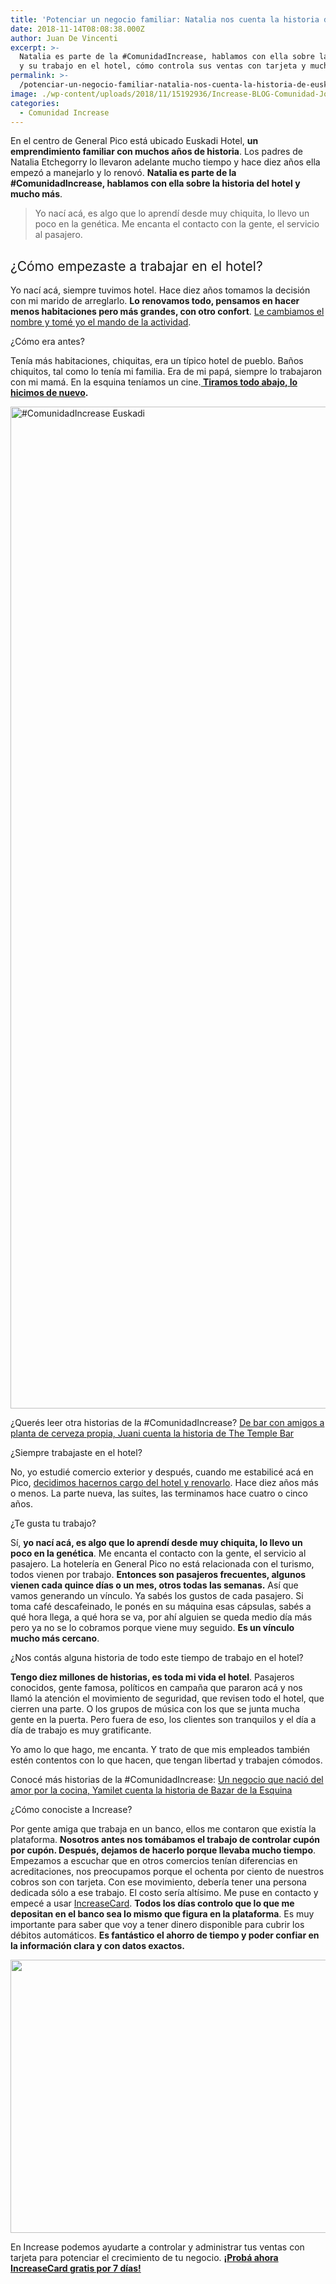 ```yaml
---
title: 'Potenciar un negocio familiar: Natalia nos cuenta la historia de Euskadi Hotel'
date: 2018-11-14T08:08:38.000Z
author: Juan De Vincenti
excerpt: >-
  Natalia es parte de la #ComunidadIncrease, hablamos con ella sobre la historia
  y su trabajo en el hotel, cómo controla sus ventas con tarjeta y mucho más.
permalink: >-
  /potenciar-un-negocio-familiar-natalia-nos-cuenta-la-historia-de-euskadi-hotel/
image: ./wp-content/uploads/2018/11/15192936/Increase-BLOG-Comunidad-Jose-01.png
categories:
  - Comunidad Increase
---
```

<span style="font-weight: 400;">En el centro de General Pico está ubicado Euskadi Hotel, <strong>un emprendimiento familiar con muchos años de historia</strong>. Los padres de Natalia Etchegorry lo llevaron adelante mucho tiempo y hace diez años ella empezó a manejarlo y lo renovó. <strong>Natalia es parte de la #ComunidadIncrease, hablamos con ella sobre la historia del hotel y mucho más</strong>.</span>

> Yo nací acá, es algo que lo aprendí desde muy chiquita, lo llevo un poco en la genética. Me encanta el contacto con la gente, el servicio al pasajero.

## <span style="font-weight: 400;">¿Cómo empezaste a trabajar en el hotel?</span>

<span style="font-weight: 400;">Yo nací acá, siempre tuvimos hotel. Hace diez años tomamos la decisión con mi marido de arreglarlo. <strong>Lo renovamos todo, pensamos en hacer menos habitaciones pero más grandes, con otro confort</strong>. <a href="https://www.increasecard.com/4-tips-para-crear-la-identidad-de-marca-de-tu-comercio/">Le cambiamos el nombre y tomé yo el mando de la actividad</a>.</span>

<span style="font-weight: 400;">¿Cómo era antes?</span>

<span style="font-weight: 400;">Tenía más habitaciones, chiquitas, era un típico hotel de pueblo. Baños chiquitos, tal como lo tenía mi familia. Era de mi papá, siempre lo trabajaron con mi mamá. En la esquina teníamos un cine.<strong><a href="https://increasecard.com/como-armar-un-plan-financiero-para-tu-comercio/"> Tiramos todo abajo, lo hicimos de nuevo</a>.</strong></span>

<img class="aligncenter wp-image-4342 size-full" src="https://d1nzec96y7u1ro.cloudfront.net/wp-content/uploads/2018/11/15192445/Increase-Evento-Conciliacio%CC%81n-1.jpg" alt="#ComunidadIncrease Euskadi" width="2405" height="1603" srcset="https://d1nzec96y7u1ro.cloudfront.net/wp-content/uploads/2018/11/15192445/Increase-Evento-Conciliacio%CC%81n-1.jpg 2405w, https://d1nzec96y7u1ro.cloudfront.net/wp-content/uploads/2018/11/15192445/Increase-Evento-Conciliacio%CC%81n-1-300x200.jpg 300w, https://d1nzec96y7u1ro.cloudfront.net/wp-content/uploads/2018/11/15192445/Increase-Evento-Conciliacio%CC%81n-1-768x512.jpg 768w, https://d1nzec96y7u1ro.cloudfront.net/wp-content/uploads/2018/11/15192445/Increase-Evento-Conciliacio%CC%81n-1-1024x683.jpg 1024w" sizes="(max-width: 2405px) 100vw, 2405px" /> 

<span style="font-weight: 400;">¿Querés leer otra historias de la #ComunidadIncrease? </span>[<span style="font-weight: 400;">De bar con amigos a planta de cerveza propia, Juani cuenta la historia de The Temple Bar</span>](https://www.increasecard.com/de-bar-con-amigos-a-planta-de-cerveza-propia-juani-cuenta-la-historia-de-the-temple-bar/)

<span style="font-weight: 400;">¿Siempre trabajaste en el hotel?</span>

<span style="font-weight: 400;">No, yo estudié comercio exterior y después, cuando me estabilicé acá en Pico, <a href="https://increasecard.com/consejos-para-ambientar-un-negocio/">decidimos hacernos cargo del hotel y renovarlo</a>. Hace diez años más o menos. La parte nueva, las suites, las terminamos hace cuatro o cinco años.</span>

<span style="font-weight: 400;">¿Te gusta tu trabajo?</span>

<span style="font-weight: 400;">Sí, <strong>yo nací acá, es algo que lo aprendí desde muy chiquita, lo llevo un poco en la genética</strong>. Me encanta el contacto con la gente, el servicio al pasajero. La hotelería en General Pico no está relacionada con el turismo, todos vienen por trabajo. <strong>Entonces son pasajeros frecuentes, algunos vienen cada quince días o un mes, otros todas las semanas.</strong> Así que vamos generando un vínculo. Ya sabés los gustos de cada pasajero. Si toma café descafeinado, le ponés en su máquina esas cápsulas, sabés a qué hora llega, a qué hora se va, por ahí alguien se queda medio día más pero ya no se lo cobramos porque viene muy seguido. <strong>Es un vínculo mucho más cercano</strong>.</span>

<span style="font-weight: 400;">¿Nos contás alguna historia de todo este tiempo de trabajo en el hotel?</span>

<span style="font-weight: 400;"><strong>Tengo diez millones de historias, es toda mi vida el hotel</strong>. Pasajeros conocidos, gente famosa, políticos en campaña que pararon acá y nos llamó la atención el movimiento de seguridad, que revisen todo el hotel, que cierren una parte. O los grupos de música con los que se junta mucha gente en la puerta. Pero fuera de eso, los clientes son tranquilos y el día a día de trabajo es muy gratificante.</span>

<span style="font-weight: 400;">Yo amo lo que hago, me encanta. Y trato de que mis empleados también estén contentos con lo que hacen, que tengan libertad y trabajen cómodos. </span>

<span style="font-weight: 400;">Conocé más historias de la #ComunidadIncrease: </span>[<span style="font-weight: 400;">Un negocio que nació del amor por la cocina, Yamilet cuenta la historia de Bazar de la Esquina</span>](https://www.increasecard.com/negocio-nacio-del-amor-la-cocina-yamilet-cuenta-la-historia-bazar-la-esquina/)

<span style="font-weight: 400;">¿Cómo conociste a Increase?</span>

<span style="font-weight: 400;">Por gente amiga que trabaja en un banco, ellos me contaron que existía la plataforma. <strong>Nosotros antes nos tomábamos el trabajo de controlar cupón por cupón. Después, dejamos de hacerlo porque llevaba mucho tiempo</strong>. Empezamos a escuchar que en otros comercios tenían diferencias en acreditaciones, nos preocupamos porque el ochenta por ciento de nuestros cobros son con tarjeta. Con ese movimiento, debería tener una persona dedicada sólo a ese trabajo. El costo sería altísimo. Me puse en contacto y empecé a usar <a href="https://increasecard.com/landing-blog/">IncreaseCard</a>. <strong>Todos los días controlo que lo que me depositan en el banco sea lo mismo que figura en la plataforma</strong>. Es muy importante para saber que voy a tener dinero disponible para cubrir los débitos automáticos. </span>**Es fantástico el ahorro de tiempo y poder confiar en la información clara y con datos exactos.**

[<img class="aligncenter wp-image-4730 size-full" src="https://d1nzec96y7u1ro.cloudfront.net/wp-content/uploads/2018/01/06133258/Banner-News-02.png" alt="" width="885" height="437" srcset="https://d1nzec96y7u1ro.cloudfront.net/wp-content/uploads/2018/01/06133258/Banner-News-02.png 885w, https://d1nzec96y7u1ro.cloudfront.net/wp-content/uploads/2018/01/06133258/Banner-News-02-300x148.png 300w, https://d1nzec96y7u1ro.cloudfront.net/wp-content/uploads/2018/01/06133258/Banner-News-02-768x379.png 768w" sizes="(max-width: 885px) 100vw, 885px" />](http://bit.ly/2SNGfzZ)<article class="the-post"> 

<div class="ic-post-body">
  <p>
    En Increase podemos ayudarte a controlar y administrar tus ventas con tarjeta para potenciar el crecimiento de tu negocio. <a href="http://bit.ly/2SNGfzZ"><strong>¡Probá ahora IncreaseCard gratis por 7 días!</strong></a>
  </p>
</div></article>
